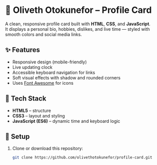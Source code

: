# 🌸 Oliveth Otokunefor – Profile Card

A clean, responsive profile card built with **HTML**, **CSS**, and **JavaScript**.  
It displays a personal bio, hobbies, dislikes, and live time — styled with smooth colors and social media links.

## ✨ Features
- Responsive design (mobile-friendly)
- Live updating clock
- Accessible keyboard navigation for links
- Soft visual effects with shadow and rounded corners
- Uses [Font Awesome](https://fontawesome.com) for icons

## 🧩 Tech Stack
- **HTML5** – structure
- **CSS3** – layout and styling
- **JavaScript (ES6)** – dynamic time and keyboard logic

## 🚀 Setup
1. Clone or download this repository:
   ```bash
   git clone https://github.com/olivethotokunefor/profile-card.git
